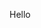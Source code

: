 <html>
<head>
  <meta charset="UTF-8">
  <title>Overly Nomad</title>
</head>
<body>
  
  
Hello
  


</body>
</html>